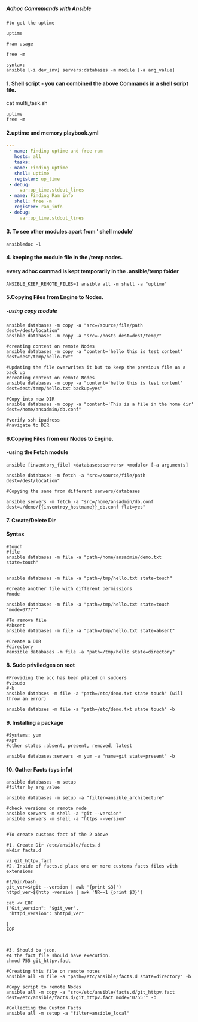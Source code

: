 ##### Adhoc Commmands with Ansible

```
#to get the uptime

uptime

#ram usage

free -m

syntax:
ansible [-i dev_inv] servers:databases -m module [-a arg_value]
```
#### 1. Shell script - you can combined the above Commands in a shell script file.

cat multi_task.sh
```
uptime
free -m

```

#### 2.uptime and memory playbook.yml

```yml
---
 - name: Finding uptime and free ram
   hosts: all
   tasks:
 - name: Finding uptime
   shell: uptime
   register: up_time
 - debug:
     var:up_time.stdout_lines
 - name: Finding Ram info
   shell: free -m
   register: ram_info
 - debug:
     var:up_time.stdout_lines

```

#### 3. To see other modules apart from ' shell module'

```
ansibledoc -l
```


#### 4. keeping the module file in the /temp nodes.
#### every adhoc commad is kept temporarily in the .ansible/temp folder
```
ANSIBLE_KEEP_REMOTE_FILES=1 ansible all -m shell -a "uptime"

```

#### 5.Copying Files from Engine to Nodes.
##### -using copy module
```
ansible databases -m copy -a "src=/source/file/path dest=/dest/location"
ansible databases -m copy -a "src=./hosts dest=dest/temp/"

#creating content on remote Nodes
ansible databases -m copy -a "content='hello this is test content' dest=dest/temp/hello.txt"

#Updating the file overwrites it but to keep the previous file as a back up
#creating content on remote Nodes
ansible databases -m copy -a "content='hello this is test content' dest=dest/temp/hello.txt backup=yes"

#Copy into new DIR
ansible databases -m copy -a "content='This is a file in the home dir' dest=/home/ansadmin/db.conf"

#verify ssh ipadress
#navigate to DIR
```
#### 6.Copying Files from our Nodes to Engine.
#### -using the Fetch module

```
ansible [inventory_file] <databases:servers> <module> [-a arguments]

ansible databases -m fetch -a "src=/source/file/path dest=/dest/location"

#Copying the same from different servers/databases

ansible servers -m fetch -a "src=/home/ansadmin/db.conf dest=./demo/{{inventroy_hostname}}_db.conf flat=yes"

```


#### 7. Create/Delete Dir
#### Syntax
```
#touch
#file
ansible databases -m file -a "path=/home/ansadmin/demo.txt state=touch"


ansible databases -m file -a "path=/tmp/hello.txt state=touch"

#Create another file with different permissions
#mode

ansible databases -m file -a "path=/tmp/hello.txt state=touch 'mode=0777'"

#To remove file
#absent
ansible databases -m file -a "path=/tmp/hello.txt state=absent"

#Create a DIR
#directory
#ansible databases -m file -a "path=/tmp/hello state=directory"
```

#### 8. Sudo priviledges on root
```
#Providing the acc has been placed on sudoers
#visudo
#-b
ansible databses -m file -a "path=/etc/demo.txt state touch" (will throw an error)

ansible databses -m file -a "path=/etc/demo.txt state touch" -b
```
#### 9. Installing a package
```
#Systems: yum
#apt
#other states :absent, present, removed, latest

ansible databases:servers -m yum -a "name=git state=present" -b
```
#### 10. Gather Facts (sys info)

```
ansible databases -m setup
#filter by arg_value

ansible databases -m setup -a "filter=ansible_architecture"

#check versions on remote node
ansible servers -m shell -a "git --version"
ansible servers -m shell -a "https --version"


#To create customs fact of the 2 above

#1. Create Dir /etc/ansible/facts.d
mkdir facts.d

vi git_httpv.fact
#2. Inside of facts.d place one or more customs facts files with extensions

#!/bin/bash
git_ver=$(git --version | awk '{print $3}')
httpd_ver=$(http -version | awk 'NR==1 {print $3}')

cat << EOF
{"Git_version": "$git_ver",
 "httpd_version": $httpd_ver"

}
EOF



#3. Should be json.
#4 the fact file should have execution.
chmod 755 git_httpv.fact

#Creating this file on remote notes
ansible all -m file -a "path=/etc/ansible/facts.d state=directory" -b

#Copy script to remote Nodes
ansible all -m copy -a "src=/etc/ansible/facts.d/git_httpv.fact dest=/etc/ansible/facts.d/git_httpv.fact mode='0755'" -b

#Collecting the Custom Facts
ansible all -m setup -a "filter=ansible_local"
```
